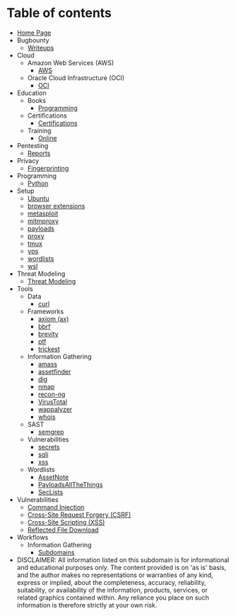 # Table of contents  
* [Home Page](README.md)  
* Bugbounty
  * [Writeups](bugbounty/writeups.md)  
* Cloud  
  * Amazon Web Services (AWS)  
    * [AWS](cloud/aws/aws.md)  
  * Oracle Cloud Infrastructure (OCI)  
    * [OCI](cloud/oracle/oci.md)  
* Education  
  * Books  
    * [Programming](education/books/programming.md)
  * Certifications  
    * [Certifications](education/certifications/certifications.md)  
  * Training  
    * [Online](education/training/online.md)  
* Pentesting  
  * [Reports](pentesting/reports.md)  
* Privacy
  * [Fingerprinting](privacy/fingerprinting.md)
* Programming
  * [Python](programming/python/python.md)
* Setup  
  * [Ubuntu](setup/ubuntu.md)
  * [browser extensions](setup/browser-extensions.md)  
  * [metasploit](setup/metasploit.md)  
  * [mitmproxy](setup/mitmproxy.md)  
  * [payloads](setup/payloads.md)  
  * [proxy](setup/proxies.md)  
  * [tmux](setup/tmux.md)  
  * [vps](setup/vps.md)  
  * [wordlists](setup/wordlists.md)  
  * [wsl](setup/wsl.md)  
* Threat Modeling
  * [Threat Modeling](threat_modeling/threat_modeling.md)
* Tools
  * Data
    * [curl](tools/data/curl.md)
  * Frameworks
    * [axiom (ax)](tools/frameworks/axiom.md)
    * [bbrf](tools/frameworks/bbrf.md)
    * [brevity](tools/frameworks/brevity.md)
    * [ptf](tools/frameworks/ptf.md)
    * [trickest](tools/frameworks/trickest.md)  
  * Information Gathering  
    * [amass](tools/information_gathering/amass.md)  
    * [assetfinder](tools/information_gathering/assetfinder.md)  
    * [dig](tools/information_gathering/dig.md)  
    * [nmap](tools/information_gathering/nmap.md)  
    * [recon-ng](tools/information_gathering/recon-ng.md)  
    * [VirusTotal](tools/information_gathering/virustotal.md)  
    * [wappalyzer](tools/information_gathering/wappalyzer.md)  
    * [whois](tools/information_gathering/whois.md)
  * SAST
    * [semgrep](tools/sast/semgrep.md)  
  * Vulnerabilities  
    * [secrets](tools/vulnerabilities/secrets.md)
    * [sqli](tools/vulnerabilities/sqli.md)
    * [xss](tools/vulnerabilities/xss.md)  
  * Wordlists  
    * [AssetNote](tools/wordlists/assetnote.md)  
    * [PayloadsAllTheThings](tools/wordlists/payloadsallthethings.md)  
    * [SecLists](tools/wordlists/seclists.md)  
* Vulnerabilities
  * [Command Injection](vulnerabilities/command_injection/command_injection.md)  
  * [Cross-Site Request Forgery (CSRF)](vulnerabilities/csrf/csrf.md)  
  * [Cross-Site Scripting (XSS)](vulnerabilities/xss/xss.md)  
  * [Reflected File Download](vulnerabilities/files/reflected_file_download.md)  
* Workflows  
  * Information Gathering  
    * [Subdomains](workflows/information_gathering/subdomains.md)
* DISCLAIMER: All information listed on this subdomain is for informational and educational purposes only. The content provided is on 'as is' basis, and the author makes no representations or warranties of any kind, express or implied, about the completeness, accuracy, reliability, suitability, or availability of the information, products, services, or related graphics contained within. Any reliance you place on such information is therefore strictly at your own risk.  
